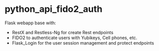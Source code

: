 # python_api_fido2_auth
Flask webapp base with:
- RestX and Restless-Ng for create Rest endpoints
- FIDO2 to authenticate users with Yubikeys, Cell phones, etc.
- Flask_Login for the user session management and protect endpoints

